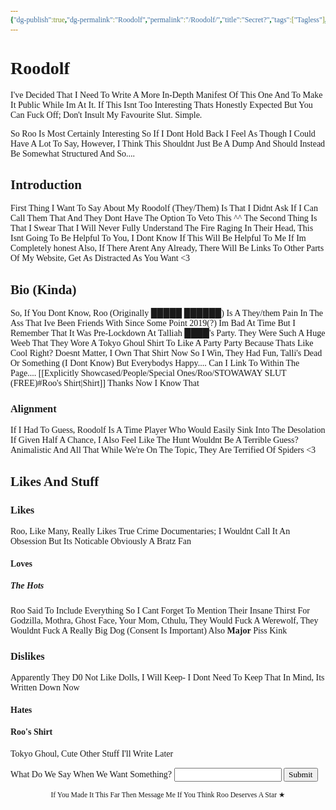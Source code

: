 ```yaml
---
{"dg-publish":true,"dg-permalink":"Roodolf","permalink":"/Roodolf/","title":"Secret?","tags":["Tagless"],"dgShowToc":true,"noteIcon":""}
---
```


<style id="Force_Custom_Fonts" type="text/css">@font-face{font-style:normal;font-family:"Merriweather";src:local("Merriweather")}@font-face{font-style:bolder;font-family:"Merriweather";src:local("Merriweather")}@font-face{font-style:normal;font-family:"Merriweather";src:local("Merriweather");unicode-range:U+0-FF,U+2E80-9FFF,U+F900-FAFF,U+FE30-FE4F,U+20000-2FA1F}@font-face{font-style:bolder;font-family:"Merriweather";src:local("Merriweather");unicode-range:U+0-FF,U+2E80-9FFF,U+F900-FAFF,U+FE30-FE4F,U+20000-2FA1F}@font-face{font-style:normal;font-family:"Merriweather";src:local("Merriweather");unicode-range:U+0-FF}@font-face{font-style:bolder;font-family:"Merriweather";src:local("Merriweather");unicode-range:U+0-FF}:not(pre):not(code):not(textarea):not(tt):not(kbd):not(samp):not(var){font-family:"Merriweather"!important}pre,code,textarea,tt,kbd,samp,var{font-family:monospace!important}pre *,code *,textarea *,tt *,kbd *,samp *,var *{font-family:monospace!important}</style>

# Roodolf

I've Decided That I Need To Write A More In-Depth Manifest Of This One And To Make It Public While Im At It. If This Isnt Too Interesting Thats Honestly Expected But You Can Fuck Off; Don't Insult My Favourite Slut. 
Simple.

So Roo Is Most Certainly Interesting So If I Dont Hold Back I Feel As Though I Could Have A Lot To Say, However, I Think This Shouldnt Just Be A Dump And Should Instead Be Somewhat Structured And So....

## Introduction

First Thing I Want To Say About My Roodolf (They/Them) Is That I Didnt Ask If I Can Call Them That And They Dont Have The Option To Veto This ^^
The Second Thing Is That I Swear That I Will Never Fully Understand The Fire Raging In Their Head, This Isnt Going To Be Helpful To You, I Dont Know If This Will Be Helpful To Me If Im Completely honest
Also, If There Arent Any Already, There Will Be Links To Other Parts Of My Website, Get As Distracted As You Want <3

## Bio (Kinda)

So, If You Dont Know, Roo (Originally █████ ██████) Is A They/them Pain In The Ass That Ive Been Friends With Since Some Point 2019(?)  Im Bad At Time But I Remember That It Was Pre-Lockdown At Talliah ████'s Party. They Were Such A Huge Weeb That They Wore A Tokyo Ghoul Shirt To Like A Party Party Because Thats Like Cool Right? 
Doesnt Matter, I Own That Shirt Now So I Win, They Had Fun, Talli's Dead Or Something (I Dont Know) But Everybodys Happy....
Can I Link To Within The Page.... [[Explicitly Showcased/People/Special Ones/Roo/STOWAWAY SLUT (FREE)#Roo's Shirt\|Shirt]] 
Thanks Now I Know That

### Alignment

If I Had To Guess, Roodolf Is A Time Player Who Would Easily Sink Into The Desolation If Given Half A Chance, I Also Feel Like The Hunt Wouldnt Be A Terrible Guess? Animalistic And All That
While We're On The Topic, They Are Terrified Of Spiders <3


## Likes And Stuff

### Likes

Roo, Like Many, Really Likes True Crime Documentaries; I Wouldnt Call It An Obsession But Its Noticable
Obviously A Bratz Fan

#### Loves

##### The Hots
Roo Said To Include Everything So I Cant Forget To Mention Their Insane Thirst For Godzilla, Mothra, Ghost Face, Your Mom, Cthulu, They Would Fuck A Werewolf, They Wouldnt Fuck A Really Big Dog (Consent Is Important)
Also **Major** Piss Kink

### Dislikes

Apparently They D0 Not Like Dolls, I Will Keep- I Dont Need To Keep That In Mind, Its Written Down Now

#### Hates


#### Roo's Shirt
Tokyo Ghoul, Cute Other Stuff I'll Write Later













<html>
<head>
    <title>Secret?</title>
</head>
<body>
<form>
    <label for="pswd">What Do We Say When We Want Something? </label>
    <input type="password" id="pswd">
    <input type="button" value="Submit" onclick="checkPswd();" />
</form>

<script type="text/javascript">
    function checkPswd() {
        var confirmPassword = "woof woof boss";
        var password = document.getElementById("pswd").value;
        if (password == confirmPassword) {
             window.location="https://my-mind-space.vercel.app/explicitly-showcased/people/roo/roo/";
        }
        else{
            alert("Not Quite");
        }
    }
</script>
</body>
</html>


<center><sub>If You Made It This Far Then Message Me If You Think Roo Deserves A Star ★</sub></center>
